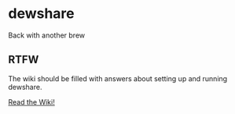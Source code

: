 # dewshare
Back with another brew

## RTFW
The wiki should be filled with answers about setting up and running dewshare.

[Read the Wiki!](https://github.com/crdnl/dewshare/wiki)
